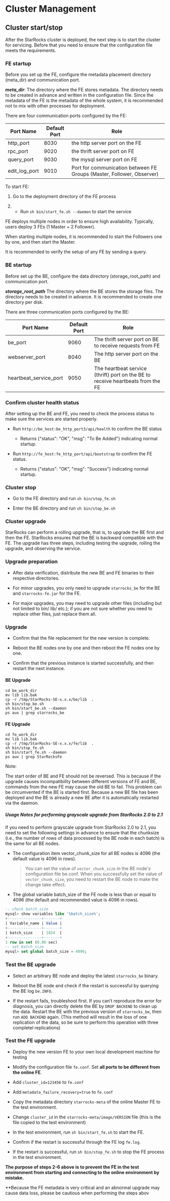 # Cluster Management

## Cluster start/stop

After the StarRocks cluster is deployed, the next step is to start the cluster for servicing. Before that you need to ensure that the configuration file meets the requirements.

### FE startup

Before you set up the FE, configure the metadata placement directory (meta_dir) and communication port.

***meta_dir***: The directory where the FE stores metadata. The directory needs to be created in advance and written in the configuration file. Since the metadata of the FE is the metadata of the whole system, it is recommended not to mix with other processes for deployment.

There are four communication ports configured by the FE:

|Port Name|Default Port|Role|
|--|--|--|
|http_port|8030|the http server port on the FE|
|rpc_port|9020|the thrift server port on FE|
|query_port|9030| the mysql server port on FE|
|edit_log_port|9010|Port for communication between FE Groups (Master, Follower, Observer)|

To start FE:

1. Go to the deployment directory of the FE process
  
2. * Run `sh bin/start_fe.sh --daemon` to start the service

FE deploys multiple nodes in order to ensure high availability. Typically, users deploy 3 FEs (1 Master + 2 Follower).

When starting multiple nodes, it is recommended to start  the Followers one by one, and then start the Master.

It is recommended to verify the setup of any FE by sending a query.

### BE startup

Before set up the BE, configure the  data directory (storage_root_path) and communication port.

***storage_root_path*** The directory where the BE stores the storage files. The directory needs to be created in advance. It is recommended to create one directory per disk.

There are three communication ports configured by the BE:

|Port Name|Default Port|Role|
|--|--|--|
|be_port|9060|The thrift server port on BE to receive requests from FE|
|webserver_port|8040|The http server port on the BE|
|heartbeat_service_port|9050|The heartbeat service (thrift) port on the BE to receive heartbeats from the FE|

### Confirm cluster health status

After setting up the BE and FE, you need to check the process status to make sure the services are started properly.

* Run `http://be_host:be_http_port3/api/health` to confirm the BE status

  * Returns {"status": "OK", "msg": "To Be Added"} indicating normal startup.

* Run `http://fe_host:fe_http_port/api/bootstrap` to confirm the FE status.

  * Returns {"status": "OK", "msg": "Success"} indicating normal startup.

### Cluster stop

* Go to the FE directory and run `sh bin/stop_fe.sh`

* Enter the BE directory and run `sh bin/stop_be.sh`

### Cluster upgrade

StarRocks can perform a rolling upgrade, that is, to upgrade the BE first and then the FE. StarRocks ensures that the BE is backward compatible with the FE. The upgrade has three steps, including testing the upgrade, rolling the upgrade, and observing the service.

### Upgrade preparation

* After data verification, distribute the new BE and FE binaries to their respective directories.

* For minor upgrades, you only need to  upgrade `starrocks_be` for the BE and `starrocks-fe.jar` for the FE.
* For major upgrades, you may need to upgrade other files (including but not limited to bin/ lib/ etc.); if you are not sure whether you need to replace other files, just replace them all.

### Upgrade

* Confirm that the file replacement for the new version is complete.

* Reboot the BE nodes one by one and then reboot the FE nodes one by one.
  
* Confirm that the previous instance is started successfully, and then restart the next instance.

#### BE Upgrade

```shell
cd be_work_dir 
mv lib lib.bak 
cp -r /tmp/StarRocks-SE-x.x.x/be/lib  .   
sh bin/stop_be.sh
sh bin/start_be.sh --daemon
ps aux | grep starrocks_be
```

#### FE Upgrade

```shell
cd fe_work_dir 
mv lib lib.bak 
cp -r /tmp/StarRocks-SE-x.x.x/fe/lib  .   
sh bin/stop_fe.sh
sh bin/start_fe.sh --daemon
ps aux | grep StarRocksFe
```

Note:

The start order of BE and FE should not be reversed. This is because if the upgrade causes incompatibility between different versions of FE and BE, commands from the new FE may cause the old BE to fail. This problem can be circumvented if the BE is started first. Because a new BE file has been deployed and the BE is already a new BE after it is automatically restarted via the daemon.

##### Usage Notes for performing grayscale upgrade from StarRocks 2.0 to 2.1

If you need to perform grayscale upgrade from StarRocks 2.0 to 2.1, you need to set the following settings in advance to ensure that the chunksize (i.e., the number of rows of data processed by the BE node in each batch) is the same for all BE nodes.

* The configuration item vector_chunk_size for all BE nodes is 4096 (the default value is 4096 in rows).
  > You can set the value of `vector_chunk_size` in the BE node's configuration file be.conf. When you successfully set the value of `vector_chunk_size`, you need to restart the BE node to make the change take effect.
* The global variable batch_size of the FE node is less than or equal to 4096 (the default and recommended value is 4096 in rows).

```sql
-- check batch_size
mysql> show variables like '%batch_size%';
+---------------+-------+
| Variable_name | Value |
+---------------+-------+
| batch_size    | 1024  |
+---------------+-------+
1 row in set (0.00 sec)
-- set batch_size
mysql> set global batch_size = 4096;
```

### Test the BE upgrade

* Select an arbitrary BE node and deploy the latest `starrocks_be` binary.

* Reboot the BE node and check if the restart is successful by querying the BE log `be.INFO`.
  
* If the restart fails, troubleshoot first. If you can’t reproduce the error for diagnosis, you can directly delete the BE by `DROP BACKEND` to clean up the data. Restart the BE with the previous version of `starrocks_be`, then run `ADD BACKEND` again. (This method will result in the loss of one replication of the data, so be sure to perform this operation with three completel replications)

### Test  the FE upgrade

* Deploy the new version FE to your own local development machine for testing

* Modify the configuration file `fe.conf`. Set **all ports to be different from the online FE**.
  
* Add `cluster_id=123456` to `fe.conf`
  
* Add `metadata_failure_recovery=true` to `fe.conf`
  
* Copy the metadata directory `starrocks-meta` of the online Master FE to the test environment.

* Change `cluster_id` in the `starrocks-meta/image/VERSION` file (this is the file copied to the test environment)

* In the test environment, run `sh bin/start_fe.sh` to start the FE.
  
* Confirm if the restart is successful through the FE log `fe.log`.
  
* If the restart is successful, run `sh bin/stop_fe.sh` to stop the FE process in the test environment.

**The purpose of steps 2-6 above is to prevent the FE in the  test environment from starting and connecting to the online environment by mistake.**

**Because the FE metadata is very critical and an abnormal upgrade may cause data loss, please be cautious when performing the steps abov
